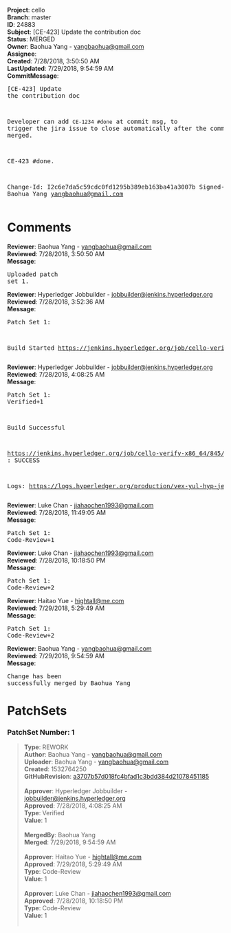 <strong>Project</strong>: cello<br><strong>Branch</strong>: master<br><strong>ID</strong>: 24883<br><strong>Subject</strong>: [CE-423] Update the contribution doc<br><strong>Status</strong>: MERGED<br><strong>Owner</strong>: Baohua Yang - yangbaohua@gmail.com<br><strong>Assignee</strong>:<br><strong>Created</strong>: 7/28/2018, 3:50:50 AM<br><strong>LastUpdated</strong>: 7/29/2018, 9:54:59 AM<br><strong>CommitMessage</strong>:<br><pre>[CE-423] Update the contribution doc

Developer can add `CE-1234 #done` at commit msg, to trigger the
jira issue to close automatically after the commit is merged.

CE-423 #done.

Change-Id: I2c6e7da5c59cdc0fd1295b389eb163ba41a3007b
Signed-off-by: Baohua Yang <yangbaohua@gmail.com>
</pre><h1>Comments</h1><strong>Reviewer</strong>: Baohua Yang - yangbaohua@gmail.com<br><strong>Reviewed</strong>: 7/28/2018, 3:50:50 AM<br><strong>Message</strong>: <pre>Uploaded patch set 1.</pre><strong>Reviewer</strong>: Hyperledger Jobbuilder - jobbuilder@jenkins.hyperledger.org<br><strong>Reviewed</strong>: 7/28/2018, 3:52:36 AM<br><strong>Message</strong>: <pre>Patch Set 1:

Build Started https://jenkins.hyperledger.org/job/cello-verify-x86_64/845/</pre><strong>Reviewer</strong>: Hyperledger Jobbuilder - jobbuilder@jenkins.hyperledger.org<br><strong>Reviewed</strong>: 7/28/2018, 4:08:25 AM<br><strong>Message</strong>: <pre>Patch Set 1: Verified+1

Build Successful 

https://jenkins.hyperledger.org/job/cello-verify-x86_64/845/ : SUCCESS

Logs: https://logs.hyperledger.org/production/vex-yul-hyp-jenkins-3/cello-verify-x86_64/845</pre><strong>Reviewer</strong>: Luke Chan - jiahaochen1993@gmail.com<br><strong>Reviewed</strong>: 7/28/2018, 11:49:05 AM<br><strong>Message</strong>: <pre>Patch Set 1: Code-Review+1</pre><strong>Reviewer</strong>: Luke Chan - jiahaochen1993@gmail.com<br><strong>Reviewed</strong>: 7/28/2018, 10:18:50 PM<br><strong>Message</strong>: <pre>Patch Set 1: Code-Review+2</pre><strong>Reviewer</strong>: Haitao Yue - hightall@me.com<br><strong>Reviewed</strong>: 7/29/2018, 5:29:49 AM<br><strong>Message</strong>: <pre>Patch Set 1: Code-Review+2</pre><strong>Reviewer</strong>: Baohua Yang - yangbaohua@gmail.com<br><strong>Reviewed</strong>: 7/29/2018, 9:54:59 AM<br><strong>Message</strong>: <pre>Change has been successfully merged by Baohua Yang</pre><h1>PatchSets</h1><h3>PatchSet Number: 1</h3><blockquote><strong>Type</strong>: REWORK<br><strong>Author</strong>: Baohua Yang - yangbaohua@gmail.com<br><strong>Uploader</strong>: Baohua Yang - yangbaohua@gmail.com<br><strong>Created</strong>: 1532764250<br><strong>GitHubRevision</strong>: [a3707b57d018fc4bfad1c3bdd384d21078451185](https://github.com/hyperledger/cello/commit/a3707b57d018fc4bfad1c3bdd384d21078451185)<br><br><strong>Approver</strong>: Hyperledger Jobbuilder - jobbuilder@jenkins.hyperledger.org<br><strong>Approved</strong>: 7/28/2018, 4:08:25 AM<br><strong>Type</strong>: Verified<br><strong>Value</strong>: 1<br><br><strong>MergedBy</strong>: Baohua Yang<br><strong>Merged</strong>: 7/29/2018, 9:54:59 AM<br><br><strong>Approver</strong>: Haitao Yue - hightall@me.com<br><strong>Approved</strong>: 7/29/2018, 5:29:49 AM<br><strong>Type</strong>: Code-Review<br><strong>Value</strong>: 1<br><br><strong>Approver</strong>: Luke Chan - jiahaochen1993@gmail.com<br><strong>Approved</strong>: 7/28/2018, 10:18:50 PM<br><strong>Type</strong>: Code-Review<br><strong>Value</strong>: 1<br><br></blockquote>